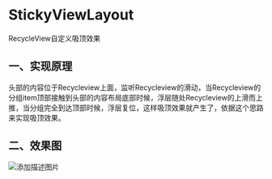 # StickyViewLayout
RecycleView自定义吸顶效果</br>

## 一、实现原理</br>

头部的内容位于Recycleview上面，监听Recycleview的滑动，当Recycleview的分组item顶部接触到头部的内容布局底部时候，浮层随处Recycleview的上滑而上推，当分组完全到达顶部时候，浮层复位，这样吸顶效果就产生了，依据这个思路来实现吸顶效果。</br>

## 二、效果图</br>

 ![添加描述图片](https://github.com/yoonerloop/StickyViewLayout/tree/master/gif/StickyViewLayout.gif)
